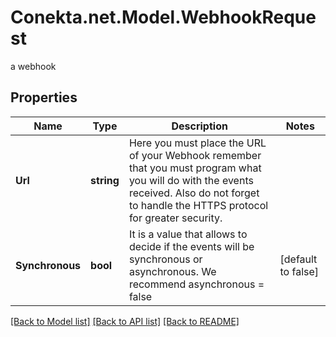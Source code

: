 # Conekta.net.Model.WebhookRequest
a webhook

## Properties

Name | Type | Description | Notes
------------ | ------------- | ------------- | -------------
**Url** | **string** | Here you must place the URL of your Webhook remember that you must program what you will do with the events received. Also do not forget to handle the HTTPS protocol for greater security. | 
**Synchronous** | **bool** | It is a value that allows to decide if the events will be synchronous or asynchronous. We recommend asynchronous &#x3D; false | [default to false]

[[Back to Model list]](../README.md#documentation-for-models) [[Back to API list]](../README.md#documentation-for-api-endpoints) [[Back to README]](../README.md)

